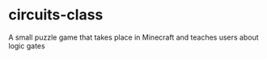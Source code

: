 # circuits-class
A small puzzle game that takes place in Minecraft and teaches users about logic gates
